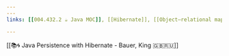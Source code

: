 ```yaml
---
---
links: [[004.432.2 ☕️ Java MOC]], [[Hibernate]], [[Object–relational mapping|ORM]]

---
```


[[📚🌀 Java Persistence with Hibernate - Bauer, King 🇬🇧🇷🇺]]